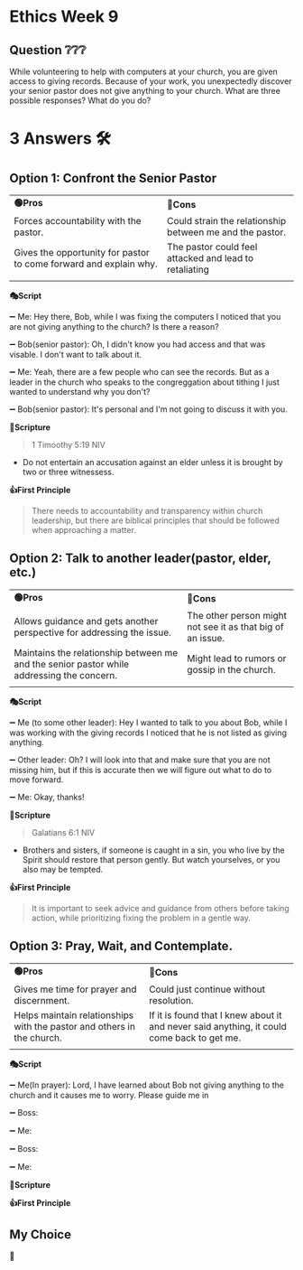 # Ethics Week 9
## Question ❔❔❔
While volunteering to help with computers at your church, you are given access to giving records. Because of your work, you unexpectedly discover your senior pastor does not give anything to your church. What are three possible responses? What do you do?

# 3 Answers 🛠️

## Option 1: Confront the Senior Pastor 

|          |        |
|--------- | ------- |
|**🟢Pros**    | **🔴Cons** |
|Forces accountability with the pastor.|Could strain the relationship between me and the pastor.|
|Gives the opportunity for pastor to come forward and explain why.|The pastor could feel attacked and lead to retaliating |
|||

 **🎭Script**

  ➖ Me: Hey there, Bob, while I was fixing the computers I noticed that you are not giving anything to the church? Is there a reason?

 ➖ Bob(senior pastor): Oh, I didn't know you had access and that was visable. I don't want to talk about it. 

 ➖ Me: Yeah, there are a few people who can see the records. But as a leader in the church who speaks to the congreggation about tithing I just wanted to understand why you don't?

 ➖ Bob(senior pastor): It's personal and I'm not going to discuss it with you.  

  
**📙Scripture**
> 1 Timoothy 5:19 NIV 
- Do not entertain an accusation against an elder unless it is brought by two or three witnessess.

**👍First Principle**
> There needs to accountability and transparency within church leadership, but there are biblical principles that should be followed when approaching a matter. 

## Option 2: Talk to another leader(pastor, elder, etc.)
|          |        |
|--------- | ------- |
|**🟢Pros**    | **🔴Cons** |
|Allows guidance and gets another perspective for addressing the issue.|The other person might not see it as that big of an issue.|
|Maintains the relationship between me and the senior pastor while addressing the concern.|Might lead to rumors or gossip in the church.|
|||

 **🎭Script**

 ➖ Me (to some other leader):  Hey I wanted to talk to you about Bob, while I was working with the giving records I noticed that he is not listed as giving anything. 

 ➖ Other leader: Oh? I will look into that and make sure that you are not missing him, but if this is accurate then we will figure out what to do to move forward.

 ➖ Me:  Okay, thanks!
  
**📙Scripture**
> Galatians 6:1 NIV
- Brothers and sisters, if someone is caught in a sin, you who live by the Spirit should restore that person gently. But watch yourselves, or you also may be tempted.

**👍First Principle**
> It is important to seek advice and guidance from others before taking action, while prioritizing fixing the problem in a gentle way. 

## Option 3: Pray, Wait, and Contemplate. 
 
|          |        |
|--------- | ------- |
|**🟢Pros**    | **🔴Cons** |
|Gives me time for prayer and discernment.|Could just continue without resolution. | 
|Helps maintain relationships with the pastor and others in the church. |If it is found that I knew about it and never said anything, it could come back to get me.|
| ||

 **🎭Script**

 ➖ Me(In prayer): Lord, I have learned about Bob not giving anything to the church and it causes me to worry. Please guide me in 

 ➖ Boss: 

 ➖ Me: 

 ➖ Boss:

 ➖ Me: 
  
**📙Scripture**
> 

**👍First Principle**
> 

## My Choice

**🤙** 

